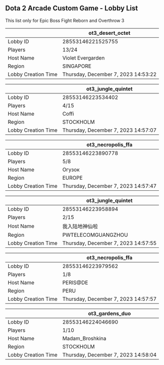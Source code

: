 ## Dota 2 Arcade Custom Game - Lobby List

This list only for Epic Boss Fight Reborn and Overthrow 3

|  | ot3_desert_octet |
| ------ | ------ |
| Lobby ID | 28553146221525755 |
| Players | 13/24 |
| Host Name | Violet Evergarden |
| Region | SINGAPORE |
| Lobby Creation Time | Thursday, December 7, 2023 14:53:22 |


|  | ot3_jungle_quintet |
| ------ | ------ |
| Lobby ID | 28553146223534402 |
| Players | 4/15 |
| Host Name | Coffi |
| Region | STOCKHOLM |
| Lobby Creation Time | Thursday, December 7, 2023 14:57:07 |


|  | ot3_necropolis_ffa |
| ------ | ------ |
| Lobby ID | 28553146223890778 |
| Players | 5/8 |
| Host Name | Огузок |
| Region | EUROPE |
| Lobby Creation Time | Thursday, December 7, 2023 14:57:47 |


|  | ot3_jungle_quintet |
| ------ | ------ |
| Lobby ID | 28553146223958894 |
| Players | 2/15 |
| Host Name | 我入陆地神仙啦 |
| Region | PWTELECOMGUANGZHOU |
| Lobby Creation Time | Thursday, December 7, 2023 14:57:55 |


|  | ot3_necropolis_ffa |
| ------ | ------ |
| Lobby ID | 28553146223979562 |
| Players | 1/8 |
| Host Name | PERIS@DE |
| Region | PERU |
| Lobby Creation Time | Thursday, December 7, 2023 14:57:57 |


|  | ot3_gardens_duo |
| ------ | ------ |
| Lobby ID | 28553146224046690 |
| Players | 1/10 |
| Host Name | Madam_Broshkina |
| Region | STOCKHOLM |
| Lobby Creation Time | Thursday, December 7, 2023 14:58:04 |


